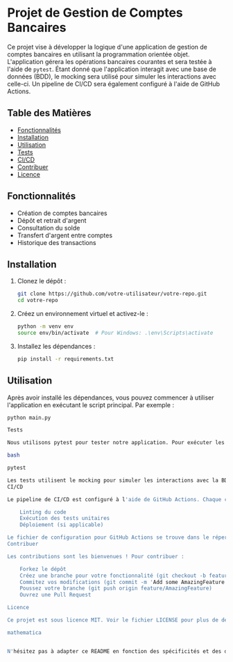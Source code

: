 # Projet de Gestion de Comptes Bancaires

Ce projet vise à développer la logique d'une application de gestion de comptes bancaires en utilisant la programmation orientée objet. L'application gérera les opérations bancaires courantes et sera testée à l'aide de `pytest`. Étant donné que l'application interagit avec une base de données (BDD), le mocking sera utilisé pour simuler les interactions avec celle-ci. Un pipeline de CI/CD sera également configuré à l'aide de GitHub Actions.

## Table des Matières

- [Fonctionnalités](#fonctionnalités)
- [Installation](#installation)
- [Utilisation](#utilisation)
- [Tests](#tests)
- [CI/CD](#cicd)
- [Contribuer](#contribuer)
- [Licence](#licence)

## Fonctionnalités

- Création de comptes bancaires
- Dépôt et retrait d'argent
- Consultation du solde
- Transfert d'argent entre comptes
- Historique des transactions

## Installation

1. Clonez le dépôt :
    ```bash
    git clone https://github.com/votre-utilisateur/votre-repo.git
    cd votre-repo
    ```

2. Créez un environnement virtuel et activez-le :
    ```bash
    python -m venv env
    source env/bin/activate  # Pour Windows: .\env\Scripts\activate
    ```

3. Installez les dépendances :
    ```bash
    pip install -r requirements.txt
    ```

## Utilisation

Après avoir installé les dépendances, vous pouvez commencer à utiliser l'application en exécutant le script principal. Par exemple :

```bash
python main.py

Tests

Nous utilisons pytest pour tester notre application. Pour exécuter les tests, utilisez la commande suivante :

bash

pytest

Les tests utilisent le mocking pour simuler les interactions avec la BDD. Cela permet de tester la logique de l'application sans dépendre d'une base de données réelle.
CI/CD

Le pipeline de CI/CD est configuré à l'aide de GitHub Actions. Chaque commit déclenche une série de tâches automatisées, notamment :

    Linting du code
    Exécution des tests unitaires
    Déploiement (si applicable)

Le fichier de configuration pour GitHub Actions se trouve dans le répertoire .github/workflows.
Contribuer

Les contributions sont les bienvenues ! Pour contribuer :

    Forkez le dépôt
    Créez une branche pour votre fonctionnalité (git checkout -b feature/AmazingFeature)
    Commitez vos modifications (git commit -m 'Add some AmazingFeature')
    Poussez votre branche (git push origin feature/AmazingFeature)
    Ouvrez une Pull Request

Licence

Ce projet est sous licence MIT. Voir le fichier LICENSE pour plus de détails.

mathematica


N'hésitez pas à adapter ce README en fonction des spécificités et des détails de votre projet.

